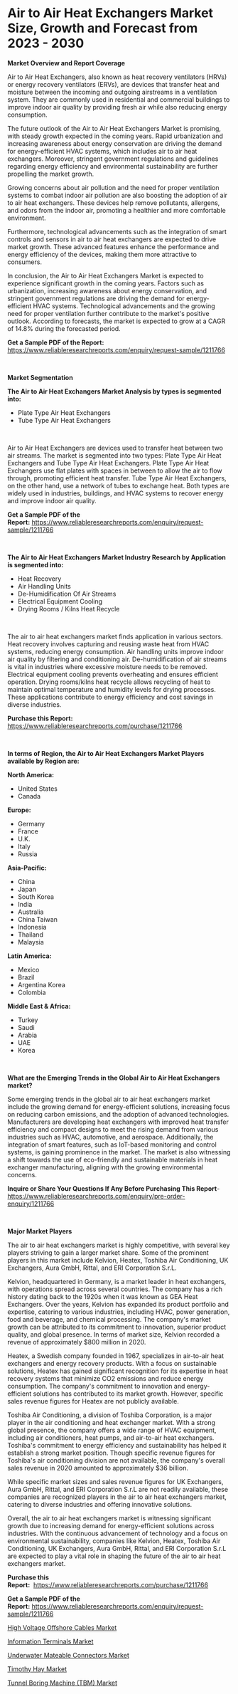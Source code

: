 <p><h1>Air to Air Heat Exchangers Market Size, Growth and Forecast from 2023 - 2030</h1></p><p><strong>Market Overview and Report Coverage</strong></p>
<p><p>Air to Air Heat Exchangers, also known as heat recovery ventilators (HRVs) or energy recovery ventilators (ERVs), are devices that transfer heat and moisture between the incoming and outgoing airstreams in a ventilation system. They are commonly used in residential and commercial buildings to improve indoor air quality by providing fresh air while also reducing energy consumption.</p><p>The future outlook of the Air to Air Heat Exchangers Market is promising, with steady growth expected in the coming years. Rapid urbanization and increasing awareness about energy conservation are driving the demand for energy-efficient HVAC systems, which includes air to air heat exchangers. Moreover, stringent government regulations and guidelines regarding energy efficiency and environmental sustainability are further propelling the market growth.</p><p>Growing concerns about air pollution and the need for proper ventilation systems to combat indoor air pollution are also boosting the adoption of air to air heat exchangers. These devices help remove pollutants, allergens, and odors from the indoor air, promoting a healthier and more comfortable environment.</p><p>Furthermore, technological advancements such as the integration of smart controls and sensors in air to air heat exchangers are expected to drive market growth. These advanced features enhance the performance and energy efficiency of the devices, making them more attractive to consumers.</p><p>In conclusion, the Air to Air Heat Exchangers Market is expected to experience significant growth in the coming years. Factors such as urbanization, increasing awareness about energy conservation, and stringent government regulations are driving the demand for energy-efficient HVAC systems. Technological advancements and the growing need for proper ventilation further contribute to the market's positive outlook. According to forecasts, the market is expected to grow at a CAGR of 14.8% during the forecasted period.</p></p>
<p><strong>Get a Sample PDF of the Report:</strong> <a href="https://www.reliableresearchreports.com/enquiry/request-sample/1211766">https://www.reliableresearchreports.com/enquiry/request-sample/1211766</a></p>
<p>&nbsp;</p>
<p><strong>Market Segmentation</strong></p>
<p><strong>The Air to Air Heat Exchangers Market Analysis by types is segmented into:</strong></p>
<p><ul><li>Plate Type Air Heat Exchangers</li><li>Tube Type Air Heat Exchangers</li></ul></p>
<p>&nbsp;</p>
<p><p>Air to Air Heat Exchangers are devices used to transfer heat between two air streams. The market is segmented into two types: Plate Type Air Heat Exchangers and Tube Type Air Heat Exchangers. Plate Type Air Heat Exchangers use flat plates with spaces in between to allow the air to flow through, promoting efficient heat transfer. Tube Type Air Heat Exchangers, on the other hand, use a network of tubes to exchange heat. Both types are widely used in industries, buildings, and HVAC systems to recover energy and improve indoor air quality.</p></p>
<p><strong>Get a Sample PDF of the Report:</strong>&nbsp;<a href="https://www.reliableresearchreports.com/enquiry/request-sample/1211766">https://www.reliableresearchreports.com/enquiry/request-sample/1211766</a></p>
<p>&nbsp;</p>
<p><strong>The Air to Air Heat Exchangers Market Industry Research by Application is segmented into:</strong></p>
<p><ul><li>Heat Recovery</li><li>Air Handling Units</li><li>De-Humidification Of Air Streams</li><li>Electrical Equipment Cooling</li><li>Drying Rooms / Kilns Heat Recycle</li></ul></p>
<p>&nbsp;</p>
<p><p>The air to air heat exchangers market finds application in various sectors. Heat recovery involves capturing and reusing waste heat from HVAC systems, reducing energy consumption. Air handling units improve indoor air quality by filtering and conditioning air. De-humidification of air streams is vital in industries where excessive moisture needs to be removed. Electrical equipment cooling prevents overheating and ensures efficient operation. Drying rooms/kilns heat recycle allows recycling of heat to maintain optimal temperature and humidity levels for drying processes. These applications contribute to energy efficiency and cost savings in diverse industries.</p></p>
<p><strong>Purchase this Report:</strong>&nbsp; <a href="https://www.reliableresearchreports.com/purchase/1211766">https://www.reliableresearchreports.com/purchase/1211766</a></p>
<p>&nbsp;</p>
<p><strong>In terms of Region, the Air to Air Heat Exchangers Market Players available by Region are:</strong></p>
<p>
    <p> <strong> North America: </strong>
        <ul>
            <li>United States</li>
            <li>Canada</li>
        </ul>
        </p> 
    <p> <strong> Europe: </strong>
        <ul>
            <li>Germany</li>
            <li>France</li>
            <li>U.K.</li>
            <li>Italy</li>
            <li>Russia</li>
        </ul>
        </p> 
    <p> <strong> Asia-Pacific: </strong>
        <ul>
            <li>China</li>
            <li>Japan</li>
            <li>South Korea</li>
            <li>India</li>
            <li>Australia</li>
            <li>China Taiwan</li>
            <li>Indonesia</li>
            <li>Thailand</li>
            <li>Malaysia</li>
        </ul>
        </p> 
    <p> <strong> Latin America: </strong>
        <ul>
            <li>Mexico</li>
            <li>Brazil</li>
            <li>Argentina Korea</li>
            <li>Colombia</li>
        </ul>
        </p> 
    <p> <strong> Middle East & Africa: </strong>
        <ul>
            <li>Turkey</li>
            <li>Saudi</li>
            <li>Arabia</li>
            <li>UAE</li>
            <li>Korea</li>
        </ul>
    </p>
    </p>
<p>&nbsp;</p>
<p><strong>What are the Emerging Trends in the Global Air to Air Heat Exchangers market?</strong></p>
<p><p>Some emerging trends in the global air to air heat exchangers market include the growing demand for energy-efficient solutions, increasing focus on reducing carbon emissions, and the adoption of advanced technologies. Manufacturers are developing heat exchangers with improved heat transfer efficiency and compact designs to meet the rising demand from various industries such as HVAC, automotive, and aerospace. Additionally, the integration of smart features, such as IoT-based monitoring and control systems, is gaining prominence in the market. The market is also witnessing a shift towards the use of eco-friendly and sustainable materials in heat exchanger manufacturing, aligning with the growing environmental concerns.</p></p>
<p><strong>Inquire or Share Your Questions If Any Before Purchasing This Report</strong>- <a href="https://www.reliableresearchreports.com/enquiry/pre-order-enquiry/1211766">https://www.reliableresearchreports.com/enquiry/pre-order-enquiry/1211766</a></p>
<p>&nbsp;</p>
<p><strong>Major Market Players</strong></p>
<p><p>The air to air heat exchangers market is highly competitive, with several key players striving to gain a larger market share. Some of the prominent players in this market include Kelvion, Heatex, Toshiba Air Conditioning, UK Exchangers, Aura GmbH, Rittal, and ERI Corporation S.r.L.</p><p>Kelvion, headquartered in Germany, is a market leader in heat exchangers, with operations spread across several countries. The company has a rich history dating back to the 1920s when it was known as GEA Heat Exchangers. Over the years, Kelvion has expanded its product portfolio and expertise, catering to various industries, including HVAC, power generation, food and beverage, and chemical processing. The company's market growth can be attributed to its commitment to innovation, superior product quality, and global presence. In terms of market size, Kelvion recorded a revenue of approximately $800 million in 2020.</p><p>Heatex, a Swedish company founded in 1967, specializes in air-to-air heat exchangers and energy recovery products. With a focus on sustainable solutions, Heatex has gained significant recognition for its expertise in heat recovery systems that minimize CO2 emissions and reduce energy consumption. The company's commitment to innovation and energy-efficient solutions has contributed to its market growth. However, specific sales revenue figures for Heatex are not publicly available.</p><p>Toshiba Air Conditioning, a division of Toshiba Corporation, is a major player in the air conditioning and heat exchanger market. With a strong global presence, the company offers a wide range of HVAC equipment, including air conditioners, heat pumps, and air-to-air heat exchangers. Toshiba's commitment to energy efficiency and sustainability has helped it establish a strong market position. Though specific revenue figures for Toshiba's air conditioning division are not available, the company's overall sales revenue in 2020 amounted to approximately $36 billion.</p><p>While specific market sizes and sales revenue figures for UK Exchangers, Aura GmbH, Rittal, and ERI Corporation S.r.L are not readily available, these companies are recognized players in the air to air heat exchangers market, catering to diverse industries and offering innovative solutions.</p><p>Overall, the air to air heat exchangers market is witnessing significant growth due to increasing demand for energy-efficient solutions across industries. With the continuous advancement of technology and a focus on environmental sustainability, companies like Kelvion, Heatex, Toshiba Air Conditioning, UK Exchangers, Aura GmbH, Rittal, and ERI Corporation S.r.L are expected to play a vital role in shaping the future of the air to air heat exchangers market.</p></p>
<p><strong>Purchase this Report:</strong>&nbsp;&nbsp;<a href="https://www.reliableresearchreports.com/purchase/1211766">https://www.reliableresearchreports.com/purchase/1211766</a></p>
<p></p>
<p><strong>Get a Sample PDF of the Report:</strong>&nbsp;<a href="https://www.reliableresearchreports.com/enquiry/request-sample/1211766">https://www.reliableresearchreports.com/enquiry/request-sample/1211766</a></p>
<p><p><a href="https://github.com/BryceTownsendr/Market-Research-Report-List-1/blob/main/high-voltage-offshore-cables-market.md">High Voltage Offshore Cables Market</a></p><p><a href="https://medium.com/@jenniebrown07/information-terminals-market-size-growth-forecast-2023-2030-ac5725a703d7">Information Terminals Market</a></p><p><a href="https://github.com/ChiragRp1/Market-Research-Report-List-1/blob/main/underwater-mateable-connectors-market.md">Underwater Mateable Connectors Market</a></p><p><a href="https://medium.com/@anndavis1924/timothy-hay-market-size-growth-forecast-2023-2030-dcd735eaf5fb">Timothy Hay Market</a></p><p><a href="https://www.linkedin.com/pulse/tunnel-boring-machine-tbm-market-size-2023-2030-global-5aerc/">Tunnel Boring Machine (TBM) Market</a></p></p>